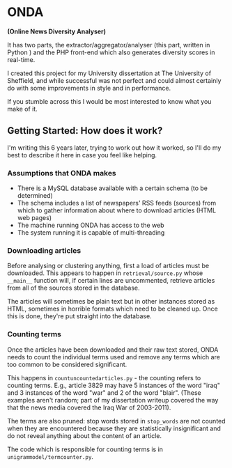 # ONDA

**(Online News Diversity Analyser)**

It has two parts, the extractor/aggregator/analyser (this part, written in
Python ) and the PHP front-end which also generates diversity scores in real-time.

I created this project for my University dissertation at The University of
Sheffield, and while successful was not perfect and could almost certainly do
with some improvements in style and in performance.

If you stumble across this I would be most interested to know what you make of
it.

## Getting Started: How does it work?

I'm writing this 6 years later, trying to work out how it worked, so I'll do
my best to describe it here in case you feel like helping.

### Assumptions that ONDA makes

* There is a MySQL database available with a certain schema (to be determined)
* The schema includes a list of newspapers' RSS feeds (sources) from which to
gather information about where to download articles (HTML web pages)
* The machine running ONDA has access to the web
* The system running it is capable of multi-threading

### Downloading articles

Before analysing or clustering anything, first a load of articles must be
downloaded. This appears to happen in `retrieval/source.py` whose `__main__`
function will, if certain lines are uncommented, retrieve articles from all of
the sources stored in the database.

The articles will sometimes be plain text but in other instances stored as
HTML, sometimes in horrible formats which need to be cleaned up. Once this is
done, they're put straight into the database.

### Counting terms

Once the articles have been downloaded and their raw text stored, ONDA needs
to count the individual terms used and remove any terms which are too common
to be considered significant.

This happens in `countuncountedarticles.py` - the counting refers to counting
terms. E.g., article 3829 may have 5 instances of the word "iraq" and 3
instances of the word "war" and 2 of the word "blair". (These examples aren't
random; part of my dissertation writeup covered the way that the news media
covered the Iraq War of 2003-2011).

The terms are also pruned: stop words stored in `stop_words` are not counted
when they are encountered because they are statistically insignificant and do
not reveal anything about the content of an article.

The code which is responsible for counting terms is in
`unigrammodel/termcounter.py`.


